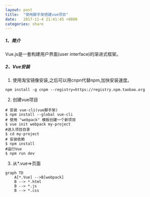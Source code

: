 ```yaml
---
layout: post
title:  "使用脚手架搭建vue项目"
date:   2017-11-4 21:41:45 +0800
categories: share
---
```

##### 1、简介
Vue.js是一套构建用户界面(user interface)的渐进式框架。
##### 2、Vue安装
1. 使用淘宝镜像安装,之后可以用cnpn代替npm,加快安装速度。

```
npm install -g cnpm --registry=https://registry.npm.taobao.org
```

2. 创建vue项目

```
# 安装 vue-cli(vue脚手架)
$ npm install --global vue-cli
# 使用 "webpack" 模板创建一个新项目
$ vue init webpack my-project
#进入项目目录
$ cd my-project
# 安装依赖
$ npm install
#运行Vue
$ npm run dev
```
3. 从*.vue=>页面

```
graph TD
    A[*.Vue] -->B[webpack]
    B --> *.html
    B --> *.js
    B --> *.css
```


